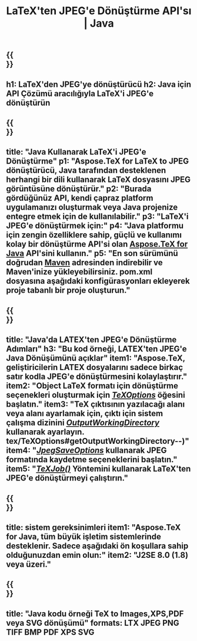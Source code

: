 ﻿---
translation: true
template: /_templates/_conversion-child-java.md
title: LaTeX'ten JPEG'e Dönüştürme API'sı | Java
description: LaTeX'ten JPEG'e dönüştürme işlevi. Bu şirket içi Java kitaplığını projenize entegre edin veya LaTeX'i JPEG'e dönüştürmek için platformlar arası uygulamaları kullanın.
keywords: jpeg api java lateks, latex2jpeg entegre
url: /java/conversion/latex-to-jpeg/
family: tex
platformtag: java
feature: conversion
informat: LATEX
outformat: JPEG
otherformats: PNG PDF TIFF JPEG
---

{{<section banner>}}
---
h1: LaTeX'den JPEG'ye dönüştürücü
h2: Java için API Çözümü aracılığıyla LaTeX'i JPEG'e dönüştürün
---

{{<section overview>}}
---
title: "Java Kullanarak LaTeX'i JPEG'e Dönüştürme"
p1: "Aspose.TeX for LaTeX to JPEG dönüştürücü, Java tarafından desteklenen herhangi bir dili kullanarak LaTeX dosyasını JPEG görüntüsüne dönüştürür."
p2: "Burada gördüğünüz API, kendi çapraz platform uygulamanızı oluşturmak veya Java projenize entegre etmek için de kullanılabilir."
p3: "LaTeX'i JPEG'e dönüştürmek için:"
p4: "Java platformu için zengin özelliklere sahip, güçlü ve kullanımı kolay bir dönüştürme API'si olan [Aspose.TeX for Java](https://products.aspose.com/tex/java) API'sini kullanın."
p5: "En son sürümünü doğrudan [Maven](https://repository.aspose.com/webapp/#/artifacts/browse/tree/General/repo/com/aspose/aspose-tex) adresinden indirebilir ve Maven'inize yükleyebilirsiniz. pom.xml dosyasına aşağıdaki konfigürasyonları ekleyerek proje tabanlı bir proje oluşturun."
---

{{<section feature1>}}
---
title: "Java'da LATEX'ten JPEG'e Dönüştürme Adımları"
h3: "Bu kod örneği, LATEX'ten JPEG'e Java Dönüşümünü açıklar"
item1: "Aspose.TeX, geliştiricilerin LATEX dosyalarını sadece birkaç satır kodla JPEG'e dönüştürmesini kolaylaştırır."
item2: "Object LaTeX formatı için dönüştürme seçenekleri oluşturmak için [*TeXOptions*](https://reference.aspose.com/tex/java/com.aspose.tex/TeXOptions) öğesini başlatın."
item3: "TeX çıktısının yazılacağı alanı veya alanı ayarlamak için, çıktı için sistem çalışma dizinini [*OutputWorkingDirectory*](https://reference.aspose.com/tex/java/com.aspose) kullanarak ayarlayın. tex/TeXOptions#getOutputWorkingDirectory--)"
item4: "[*JpegSaveOptions*](https://reference.aspose.com/tex/java/com.aspose.tex.rendering/JpegSaveOptions) kullanarak JPEG formatında kaydetme seçeneklerini başlatın."
item5: "[*TeXJob()*](https://reference.aspose.com/tex/java/com.aspose.tex/TeXJob) Yöntemini kullanarak LaTeX'ten JPEG'e dönüştürmeyi çalıştırın."
---

{{<section feature2>}}
---
title: sistem gereksinimleri
item1: "Aspose.TeX for Java, tüm büyük işletim sistemlerinde desteklenir. Sadece aşağıdaki ön koşullara sahip olduğunuzdan emin olun:"
item2: "J2SE 8.0 (1.8) veya üzeri."
---

{{<section widget>}}
---
title: "Java kodu örneği TeX to Images,XPS,PDF veya SVG dönüşümü"
formats: LTX JPEG PNG TIFF BMP PDF XPS SVG
---